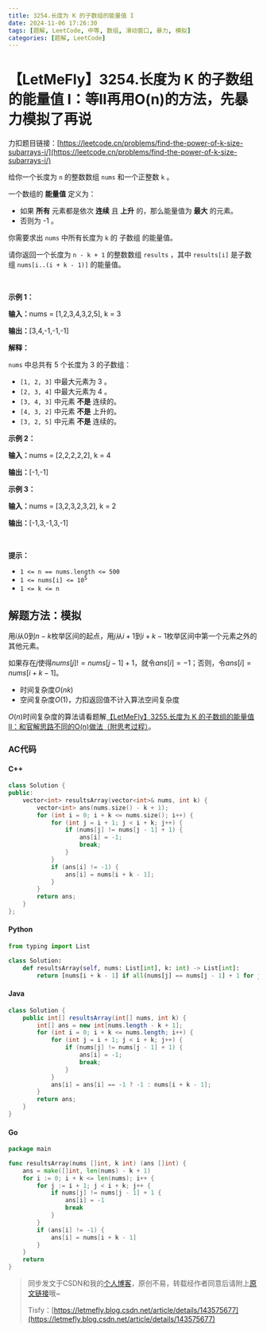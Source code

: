 ```yaml
---
title: 3254.长度为 K 的子数组的能量值 I
date: 2024-11-06 17:26:30
tags: [题解, LeetCode, 中等, 数组, 滑动窗口, 暴力, 模拟]
categories: [题解, LeetCode]
---
```


# 【LetMeFly】3254.长度为 K 的子数组的能量值 I：等II再用O(n)的方法，先暴力模拟了再说

力扣题目链接：[https://leetcode.cn/problems/find-the-power-of-k-size-subarrays-i/](https://leetcode.cn/problems/find-the-power-of-k-size-subarrays-i/)

<p>给你一个长度为 <code>n</code>&nbsp;的整数数组&nbsp;<code>nums</code>&nbsp;和一个正整数&nbsp;<code>k</code>&nbsp;。</p>

<p>一个数组的 <strong>能量值</strong> 定义为：</p>

<ul>
	<li>如果 <strong>所有</strong>&nbsp;元素都是依次&nbsp;<strong>连续</strong> 且 <strong>上升</strong> 的，那么能量值为 <strong>最大</strong>&nbsp;的元素。</li>
	<li>否则为 -1 。</li>
</ul>

<p>你需要求出 <code>nums</code>&nbsp;中所有长度为 <code>k</code>&nbsp;的&nbsp;<span data-keyword="subarray-nonempty">子数组</span>&nbsp;的能量值。</p>

<p>请你返回一个长度为 <code>n - k + 1</code>&nbsp;的整数数组&nbsp;<code>results</code>&nbsp;，其中&nbsp;<code>results[i]</code>&nbsp;是子数组&nbsp;<code>nums[i..(i + k - 1)]</code>&nbsp;的能量值。</p>

<p>&nbsp;</p>

<p><strong class="example">示例 1：</strong></p>

<div class="example-block">
<p><span class="example-io"><b>输入：</b>nums = [1,2,3,4,3,2,5], k = 3</span></p>

<p><b>输出：</b>[3,4,-1,-1,-1]</p>

<p><strong>解释：</strong></p>

<p><code>nums</code>&nbsp;中总共有 5 个长度为 3 的子数组：</p>

<ul>
	<li><code>[1, 2, 3]</code>&nbsp;中最大元素为 3 。</li>
	<li><code>[2, 3, 4]</code>&nbsp;中最大元素为 4 。</li>
	<li><code>[3, 4, 3]</code>&nbsp;中元素 <strong>不是</strong>&nbsp;连续的。</li>
	<li><code>[4, 3, 2]</code>&nbsp;中元素 <b>不是</b>&nbsp;上升的。</li>
	<li><code>[3, 2, 5]</code>&nbsp;中元素 <strong>不是</strong>&nbsp;连续的。</li>
</ul>
</div>

<p><strong class="example">示例 2：</strong></p>

<div class="example-block">
<p><span class="example-io"><b>输入：</b>nums = [2,2,2,2,2], k = 4</span></p>

<p><span class="example-io"><b>输出：</b>[-1,-1]</span></p>
</div>

<p><strong class="example">示例 3：</strong></p>

<div class="example-block">
<p><span class="example-io"><b>输入：</b>nums = [3,2,3,2,3,2], k = 2</span></p>

<p><span class="example-io"><b>输出：</b>[-1,3,-1,3,-1]</span></p>
</div>

<p>&nbsp;</p>

<p><strong>提示：</strong></p>

<ul>
	<li><code>1 &lt;= n == nums.length &lt;= 500</code></li>
	<li><code>1 &lt;= nums[i] &lt;= 10<sup>5</sup></code></li>
	<li><code>1 &lt;= k &lt;= n</code></li>
</ul>


    
## 解题方法：模拟

用$i$从$0$到$n - k$枚举区间的起点，用$j$从$i+1$到$i+k-1$枚举区间中第一个元素之外的其他元素。

如果存在$j$使得$nums[j] != nums[j - 1] + 1$，就令$ans[i] = -1$；否则，令$ans[i] = nums[i + k - 1]$。

+ 时间复杂度$O(nk)$
+ 空间复杂度$O(1)$，力扣返回值不计入算法空间复杂度

$O(n)$时间复杂度的算法请看题解[【LetMeFly】3255.长度为 K 的子数组的能量值 II：和官解思路不同的O(n)做法（附思考过程）](https://blog.letmefly.xyz/2024/11/07/LeetCode%203255.%E9%95%BF%E5%BA%A6%E4%B8%BAK%E7%9A%84%E5%AD%90%E6%95%B0%E7%BB%84%E7%9A%84%E8%83%BD%E9%87%8F%E5%80%BCII/)。

### AC代码

#### C++

```cpp
class Solution {
public:
    vector<int> resultsArray(vector<int>& nums, int k) {
        vector<int> ans(nums.size() - k + 1);
        for (int i = 0; i + k <= nums.size(); i++) {
            for (int j = i + 1; j < i + k; j++) {
                if (nums[j] != nums[j - 1] + 1) {
                    ans[i] = -1;
                    break;
                }
            }
            if (ans[i] != -1) {
                ans[i] = nums[i + k - 1];
            }
        }
        return ans;
    }
};
```

#### Python

```python
from typing import List

class Solution:
    def resultsArray(self, nums: List[int], k: int) -> List[int]:
        return [nums[i + k - 1] if all(nums[j] == nums[j - 1] + 1 for j in range(i + 1, i + k)) else -1 for i in range(len(nums) - k + 1)]
```

#### Java

```java
class Solution {
    public int[] resultsArray(int[] nums, int k) {
        int[] ans = new int[nums.length - k + 1];
        for (int i = 0; i + k <= nums.length; i++) {
            for (int j = i + 1; j < i + k; j++) {
                if (nums[j] != nums[j - 1] + 1) {
                    ans[i] = -1;
                    break;
                }
            }
            ans[i] = ans[i] == -1 ? -1 : nums[i + k - 1];
        }
        return ans;
    }
}
```

#### Go

```go
package main

func resultsArray(nums []int, k int) (ans []int) {
    ans = make([]int, len(nums) - k + 1)
    for i := 0; i + k <= len(nums); i++ {
        for j := i + 1; j < i + k; j++ {
            if nums[j] != nums[j - 1] + 1 {
                ans[i] = -1
                break
            }
        }
        if (ans[i] != -1) {
            ans[i] = nums[i + k - 1]
        }
    }
    return
}
```

> 同步发文于CSDN和我的[个人博客](https://blog.letmefly.xyz/)，原创不易，转载经作者同意后请附上[原文链接](https://blog.letmefly.xyz/2024/11/06/LeetCode%203254.%E9%95%BF%E5%BA%A6%E4%B8%BAK%E7%9A%84%E5%AD%90%E6%95%B0%E7%BB%84%E7%9A%84%E8%83%BD%E9%87%8F%E5%80%BCI/)哦~
>
> Tisfy：[https://letmefly.blog.csdn.net/article/details/143575677](https://letmefly.blog.csdn.net/article/details/143575677)
